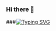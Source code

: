 ### Hi there 👋
###[![Typing SVG](https://readme-typing-svg.demolab.com/?lines=Hello+everyone;I+am+a+backend+developer&center=true)](https://git.io/typing-svg)
<!--
**Abdomaher01/Abdomaher01** is a ✨ _special_ ✨ repository because its `README.md` (this file) appears on your GitHub profile.

Here are some ideas to get you started:

- 🔭 I’m currently working on ...
- 🌱 I’m currently learning ...
- 👯 I’m looking to collaborate on ...
- 🤔 I’m looking for help with ...
- 💬 Ask me about ...
- 📫 How to reach me: ...
- 😄 Pronouns: ...
- ⚡ Fun fact: ...
-->
